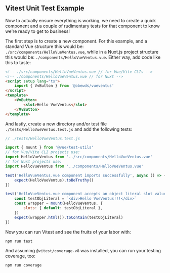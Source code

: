 ## Vitest Unit Test Example

Now to actually ensure everything is working, we need to create a quick component and a couple of rudimentary tests for that component to know we're ready to get to business!

The first step is to create a new component. For this example, and a standard Vue structure this would be: `./src/components/HelloVueVentus.vue`, while in a Nuxt.js project structure this would be: `./components/HelloVueVentus.vue`. Either way, add code like this to taste:

```html
<!-- ./src/components/HelloVueVentus.vue // for Vue/Vite CLIs -->
<!-- ./components/HelloVueVentus.vue // for Nuxt -->
<script setup lang="ts">
    import { VvButton } from '@obewds/vueventus'
</script>
<template>
    <VvButton>
        <slot>Hello VueVentus</slot>
    </VvButton>
</template>
```

And lastly, create a new directory and/or test file `./tests/HelloVueVentus.test.js` and add the following tests:

```javascript
// ./tests/HelloVueVentus.test.js

import { mount } from '@vue/test-utils'
// for Vue/Vite CLI projects use:
import HelloVueVentus from '../src/components/HelloVueVentus.vue'
// for Nuxt projects use:
import HelloVueVentus from '../components/HelloVueVentus.vue'

test('HelloVueVentus.vue component imports successfully', async () => {
    expect(HelloVueVentus).toBeTruthy()
})

test('HelloVueVentus.vue component accepts an object literal slot value with markup and text content', async () => {
    const testObjLiteral = `<div>Hello VueVentus!!!</div>`
    const wrapper = mount(HelloVueVentus, {
        slots: { default: testObjLiteral },
    })
    expect(wrapper.html()).toContain(testObjLiteral)
})
```

Now you can run Vitest and see the fruits of your labor with:

```bash
npm run test
```

And assuming `@vitest/coverage-v8` was installed, you can run your testing coverage, too:

```bash
npm run coverage
```




